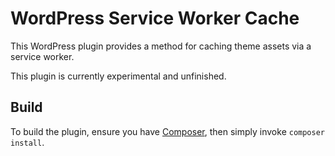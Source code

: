 # WordPress Service Worker Cache
This WordPress plugin provides a method for caching theme assets via a service worker.

This plugin is currently experimental and unfinished.

## Build

To build the plugin, ensure you have [Composer](https://getcomposer.org/),
then simply invoke `composer install`.
